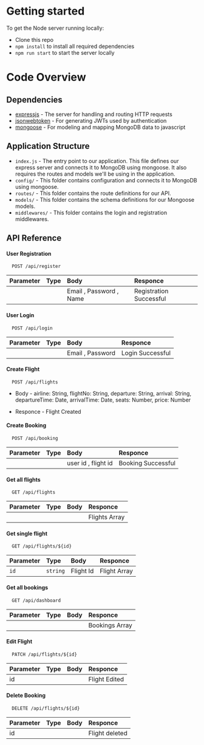 
# Getting started

To get the Node server running locally:

- Clone this repo
- `npm install` to install all required dependencies
- `npm run start` to start the server locally

# Code Overview

## Dependencies

- [expressjs](https://github.com/expressjs/express) - The server for handling and routing HTTP requests
- [jsonwebtoken](https://github.com/auth0/node-jsonwebtoken) - For generating JWTs used by authentication
- [mongoose](https://github.com/Automattic/mongoose) - For modeling and mapping MongoDB data to javascript 

## Application Structure

- `index.js` - The entry point to our application. This file defines our express server and connects it to MongoDB using mongoose. It also requires the routes and models we'll be using in the application.
- `config/` - This folder contains configuration and connects it to MongoDB using mongoose.
- `routes/` - This folder contains the route definitions for our API.
- `models/` - This folder contains the schema definitions for our Mongoose models.
- `middlewares/` - This folder contains the login and registration middlewares.

## API Reference

#### User Registration

```http
  POST /api/register
```

| Parameter | Type     |  Body                |Responce|
| :-------- | :------- | :------------------------- |:----|
| | | Email , Password , Name | Registration Successful|

#### User Login

```http
  POST /api/login
```

| Parameter | Type     |  Body                |Responce|
| :-------- | :------- | :------------------------- |:----|
| | | Email , Password  | Login Successful|

#### Create Flight

```http
  POST /api/flights
```

- Body - airline: String,
  flightNo: String,
  departure: String,
  arrival: String,
  departureTime: Date,
  arrivalTime: Date,
  seats: Number,
  price: Number

- Responce - Flight Created

#### Create Booking

```http
  POST /api/booking
```

| Parameter | Type     |  Body                |Responce|
| :-------- | :------- | :------------------------- |:----|
| | |user id , flight id  | Booking Successful|

#### Get all flights

```http
  GET /api/flights
```

| Parameter | Type     |  Body                |Responce|
| :-------- | :------- | :------------------------- |:----|
| | |  | Flights Array|

#### Get single flight

```http
  GET /api/flights/${id}
```

| Parameter | Type     | Body                       |Responce|
| :-------- | :------- | :----------------- | :-------------------------------- |
| `id`      | `string` | Flight Id  | Flight Array |

#### Get all bookings
```http
  GET /api/dashboard
```

| Parameter | Type     | Body                       |Responce|
| :-------- | :------- | :----------------- | :-------------------------------- |
|       | |   | Bookings Array |

#### Edit Flight

```http
  PATCH /api/flights/${id}
```

| Parameter | Type     |  Body                |Responce|
| :-------- | :------- | :------------------------- |:----|
|id | | | Flight Edited|

#### Delete Booking

```http
  DELETE /api/flights/${id}
```

| Parameter | Type     |  Body                |Responce|
| :-------- | :------- | :------------------------- |:----|
|id | | | Flight deleted|
